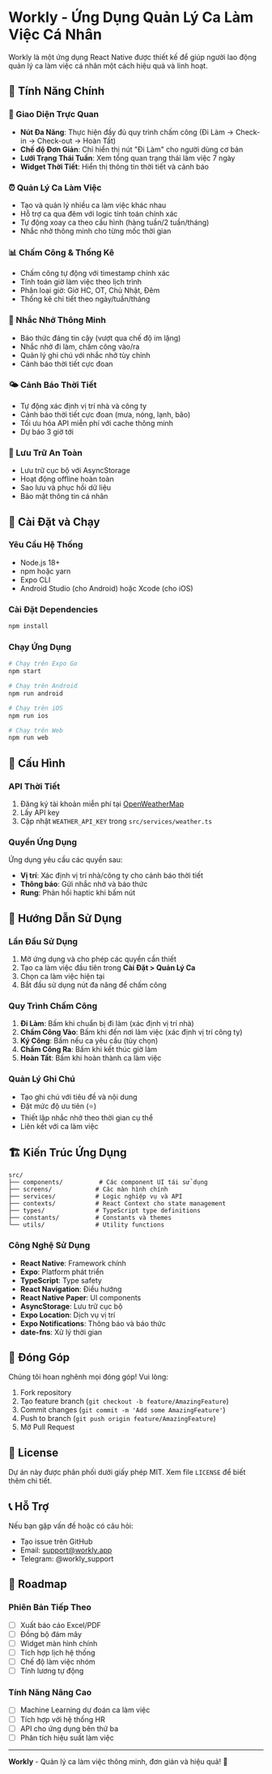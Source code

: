 # Workly - Ứng Dụng Quản Lý Ca Làm Việc Cá Nhân

Workly là một ứng dụng React Native được thiết kế để giúp người lao động quản lý ca làm việc cá nhân một cách hiệu quả và linh hoạt.

## 🌟 Tính Năng Chính

### 📱 Giao Diện Trực Quan
- **Nút Đa Năng**: Thực hiện đầy đủ quy trình chấm công (Đi Làm → Check-in → Check-out → Hoàn Tất)
- **Chế độ Đơn Giản**: Chỉ hiển thị nút "Đi Làm" cho người dùng cơ bản
- **Lưới Trạng Thái Tuần**: Xem tổng quan trạng thái làm việc 7 ngày
- **Widget Thời Tiết**: Hiển thị thông tin thời tiết và cảnh báo

### ⏰ Quản Lý Ca Làm Việc
- Tạo và quản lý nhiều ca làm việc khác nhau
- Hỗ trợ ca qua đêm với logic tính toán chính xác
- Tự động xoay ca theo cấu hình (hàng tuần/2 tuần/tháng)
- Nhắc nhở thông minh cho từng mốc thời gian

### 📊 Chấm Công & Thống Kê
- Chấm công tự động với timestamp chính xác
- Tính toán giờ làm việc theo lịch trình
- Phân loại giờ: Giờ HC, OT, Chủ Nhật, Đêm
- Thống kê chi tiết theo ngày/tuần/tháng

### 🔔 Nhắc Nhở Thông Minh
- Báo thức đáng tin cậy (vượt qua chế độ im lặng)
- Nhắc nhở đi làm, chấm công vào/ra
- Quản lý ghi chú với nhắc nhở tùy chỉnh
- Cảnh báo thời tiết cực đoan

### 🌤️ Cảnh Báo Thời Tiết
- Tự động xác định vị trí nhà và công ty
- Cảnh báo thời tiết cực đoan (mưa, nóng, lạnh, bão)
- Tối ưu hóa API miễn phí với cache thông minh
- Dự báo 3 giờ tới

### 💾 Lưu Trữ An Toàn
- Lưu trữ cục bộ với AsyncStorage
- Hoạt động offline hoàn toàn
- Sao lưu và phục hồi dữ liệu
- Bảo mật thông tin cá nhân

## 🚀 Cài Đặt và Chạy

### Yêu Cầu Hệ Thống
- Node.js 18+ 
- npm hoặc yarn
- Expo CLI
- Android Studio (cho Android) hoặc Xcode (cho iOS)

### Cài Đặt Dependencies
```bash
npm install
```

### Chạy Ứng Dụng
```bash
# Chạy trên Expo Go
npm start

# Chạy trên Android
npm run android

# Chạy trên iOS
npm run ios

# Chạy trên Web
npm run web
```

## 🔧 Cấu Hình

### API Thời Tiết
1. Đăng ký tài khoản miễn phí tại [OpenWeatherMap](https://openweathermap.org/api)
2. Lấy API key
3. Cập nhật `WEATHER_API_KEY` trong `src/services/weather.ts`

### Quyền Ứng Dụng
Ứng dụng yêu cầu các quyền sau:
- **Vị trí**: Xác định vị trí nhà/công ty cho cảnh báo thời tiết
- **Thông báo**: Gửi nhắc nhở và báo thức
- **Rung**: Phản hồi haptic khi bấm nút

## 📱 Hướng Dẫn Sử Dụng

### Lần Đầu Sử Dụng
1. Mở ứng dụng và cho phép các quyền cần thiết
2. Tạo ca làm việc đầu tiên trong **Cài Đặt > Quản Lý Ca**
3. Chọn ca làm việc hiện tại
4. Bắt đầu sử dụng nút đa năng để chấm công

### Quy Trình Chấm Công
1. **Đi Làm**: Bấm khi chuẩn bị đi làm (xác định vị trí nhà)
2. **Chấm Công Vào**: Bấm khi đến nơi làm việc (xác định vị trí công ty)
3. **Ký Công**: Bấm nếu ca yêu cầu (tùy chọn)
4. **Chấm Công Ra**: Bấm khi kết thúc giờ làm
5. **Hoàn Tất**: Bấm khi hoàn thành ca làm việc

### Quản Lý Ghi Chú
- Tạo ghi chú với tiêu đề và nội dung
- Đặt mức độ ưu tiên (⭐)
- Thiết lập nhắc nhở theo thời gian cụ thể
- Liên kết với ca làm việc

## 🏗️ Kiến Trúc Ứng Dụng

```
src/
├── components/          # Các component UI tái sử dụng
├── screens/            # Các màn hình chính
├── services/           # Logic nghiệp vụ và API
├── contexts/           # React Context cho state management
├── types/              # TypeScript type definitions
├── constants/          # Constants và themes
└── utils/              # Utility functions
```

### Công Nghệ Sử Dụng
- **React Native**: Framework chính
- **Expo**: Platform phát triển
- **TypeScript**: Type safety
- **React Navigation**: Điều hướng
- **React Native Paper**: UI components
- **AsyncStorage**: Lưu trữ cục bộ
- **Expo Location**: Dịch vụ vị trí
- **Expo Notifications**: Thông báo và báo thức
- **date-fns**: Xử lý thời gian

## 🤝 Đóng Góp

Chúng tôi hoan nghênh mọi đóng góp! Vui lòng:

1. Fork repository
2. Tạo feature branch (`git checkout -b feature/AmazingFeature`)
3. Commit changes (`git commit -m 'Add some AmazingFeature'`)
4. Push to branch (`git push origin feature/AmazingFeature`)
5. Mở Pull Request

## 📄 License

Dự án này được phân phối dưới giấy phép MIT. Xem file `LICENSE` để biết thêm chi tiết.

## 📞 Hỗ Trợ

Nếu bạn gặp vấn đề hoặc có câu hỏi:
- Tạo issue trên GitHub
- Email: support@workly.app
- Telegram: @workly_support

## 🔮 Roadmap

### Phiên Bản Tiếp Theo
- [ ] Xuất báo cáo Excel/PDF
- [ ] Đồng bộ đám mây
- [ ] Widget màn hình chính
- [ ] Tích hợp lịch hệ thống
- [ ] Chế độ làm việc nhóm
- [ ] Tính lương tự động

### Tính Năng Nâng Cao
- [ ] Machine Learning dự đoán ca làm việc
- [ ] Tích hợp với hệ thống HR
- [ ] API cho ứng dụng bên thứ ba
- [ ] Phân tích hiệu suất làm việc

---

**Workly** - Quản lý ca làm việc thông minh, đơn giản và hiệu quả! 🚀
